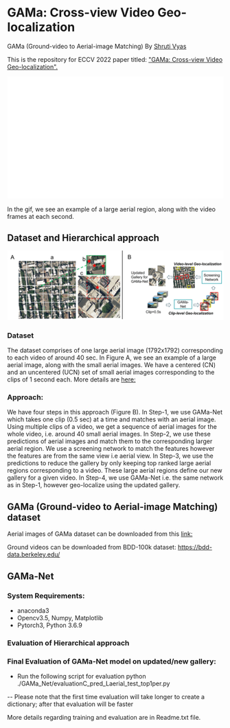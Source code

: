 # GAMa: Cross-view Video Geo-localization
GAMa (Ground-video to Aerial-image Matching)
By [Shruti Vyas](https://scholar.google.com/citations?user=15YqUQUAAAAJ&hl=en)

This is the repository for ECCV 2022 paper titled: ["GAMa: Cross-view Video Geo-localization".](https://arxiv.org/abs/2207.02431)

![gif](video_aerial_sample.gif)

In the gif, we see an example of a large aerial region, along with the video frames at each second.

## Dataset and Hierarchical approach

![image](fig2_3.jpg)

### Dataset
The dataset comprises of one large aerial image (1792x1792) corresponding to each video of around 40 sec. In Figure A, we see an example of a large aerial image, along with the small aerial images. We have a centered (CN) and an uncentered (UCN) set of small aerial images corresponding to the clips of 1 second each. More details are [here:](https://arxiv.org/abs/2207.02431)

### Approach: 
We have four steps in this approach (Figure B). In Step-1, we use GAMa-Net which takes one clip (0.5 sec) at a time and matches with an aerial image.
Using multiple clips of a video, we get a sequence of aerial images for the whole video, i.e. around 40 small aerial images. In Step-2, we use these predictions of aerial images and match them to the corresponding larger aerial region. We use a screening network to match the features however the features are from the
same view i.e aerial view. In Step-3, we use the predictions to reduce the gallery by only keeping top ranked large aerial regions corresponding to a video. These large aerial regions define our new gallery for a given video. In Step-4, we use GAMa-Net i.e. the same network as in Step-1, however geo-localize using the updated gallery.


## GAMa (Ground-video to Aerial-image Matching) dataset

Aerial images of GAMa dataset can be downloaded from this [link:](
https://nam02.safelinks.protection.outlook.com/?url=https%3A%2F%2Fwww.crcv.ucf.edu%2Fdata1%2FGAMa%2F&amp;data=05%7C01%7Cshruti%40crcv.ucf.edu%7C307850d8ddd443dcaa3108da6a82a1a8%7Cbb932f15ef3842ba91fcf3c59d5dd1f1%7C0%7C0%7C637939406540630080%7CUnknown%7CTWFpbGZsb3d8eyJWIjoiMC4wLjAwMDAiLCJQIjoiV2luMzIiLCJBTiI6Ik1haWwiLCJXVCI6Mn0%3D%7C3000%7C%7C%7C&amp;sdata=AekpMwQcG847RxVQD6w63pWMqHYhHBS%2B57fFiwrgFp0%3D&amp;reserved=0 )

Ground videos can be downloaded from BDD-100k dataset:
https://bdd-data.berkeley.edu/  


## GAMa-Net
### System Requirements:
- anaconda3
- Opencv3.5, Numpy, Matplotlib
- Pytorch3, Python 3.6.9

### Evaluation of Hierarchical approach


### Final Evaluation of GAMa-Net model on updated/new gallery: 

- Run the following script for evaluation
	python ./GAMa_Net/evaluationC_pred_Laerial_test_top1per.py

-- Please note that the first time evaluation will take longer to create a dictionary; after that evaluation will be faster
	
More details regarding training and evaluation are in Readme.txt file.


